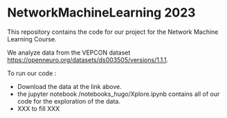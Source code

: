 # NetworkMachineLearning 2023

This repository contains the code for our project for the Network Machine Learning Course.

We analyze data from the VEPCON dataset https://openneuro.org/datasets/ds003505/versions/1.1.1.

To run our code :
- Download the data at the link above.
- the jupyter notebook /notebooks_hugo/Xplore.ipynb contains all of our code for the exploration of the data.
- XXX to fill XXX
